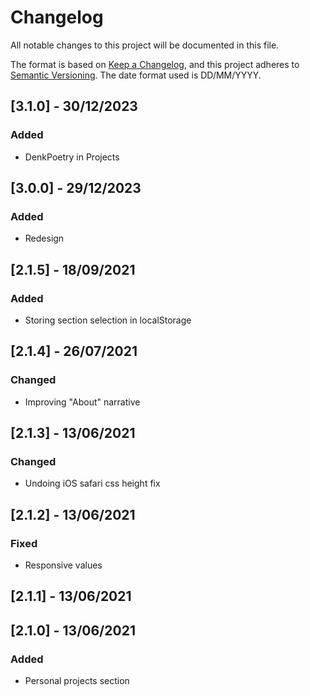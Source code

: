 # Changelog
All notable changes to this project will be documented in this file.

The format is based on [Keep a Changelog](https://keepachangelog.com/en/1.0.0/),
and this project adheres to [Semantic Versioning](https://semver.org/spec/v2.0.0.html). The date format used is DD/MM/YYYY.


## [3.1.0] - 30/12/2023
### Added
* DenkPoetry in Projects

## [3.0.0] - 29/12/2023
### Added
* Redesign

## [2.1.5] - 18/09/2021
### Added
* Storing section selection in localStorage

## [2.1.4] - 26/07/2021
### Changed
* Improving "About" narrative

## [2.1.3] - 13/06/2021
### Changed
* Undoing iOS safari css height fix

## [2.1.2] - 13/06/2021
### Fixed
* Responsive values

## [2.1.1] - 13/06/2021
## [2.1.0] - 13/06/2021
### Added
* Personal projects section
